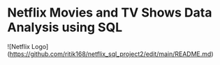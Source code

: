 # Netflix Movies and TV Shows Data  Analysis using SQL
![Netflix Logo] (https://github.com/ritik168/netflix_sql_project2/edit/main/README.md)
